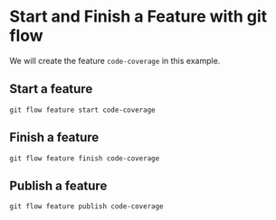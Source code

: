 # Start and Finish a Feature with git flow

We will create the feature `code-coverage` in this example.


## Start a feature

```
git flow feature start code-coverage
```


## Finish a feature

```
git flow feature finish code-coverage
```


## Publish a feature

```
git flow feature publish code-coverage
```